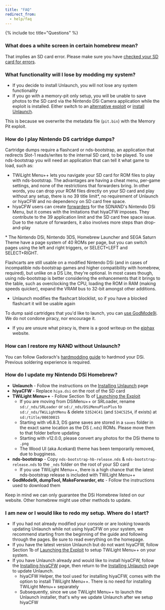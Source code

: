 ```yaml
---
title: "FAQ"
redirect_from:
  - help/faq
---
```

{% include toc title="Questions" %}

### What does a white screen in certain homebrew mean?
That implies an SD card error. Please make sure you have [checked your SD card for errors](sd-card-setup).

### What functionality will I lose by modding my system?

- If you decide to install Unlaunch, you will not lose any system functionality
- If you go with a memory-pit only setup, you will be unable to save photos to the SD card via the Nintendo DSi Camera application while the exploit is installed. Either switch to an [alternative exploit](alternative-exploits) or [install Unlaunch](/installing-unlaunch).

This is because we overwrite the metadata file (`pit.bin`) with the Memory Pit exploit.

### How do I play Nintendo DS cartridge dumps?
Cartridge dumps require a flashcard or nds-bootstrap, an application that redirects Slot-1 reads/writes to the internal SD card, to be played. To use nds-bootstrap you will need an application that can tell it what game to load, such as:

- TWiLight Menu++ lets you navigate your SD card for ROM files to play with nds-bootstrap. The advantages are having a cheat menu, per-game settings, and none of the restrictions that forwarders bring. In other words, you can drop your ROM files directly on your SD card and play without any setup, there is no 39 title limit*, no requirement of Unlaunch or hiyaCFW and no dependency on SD card free space.
- hiyaCFW users can create [forwarders](nds-bootstrap-forwarders) for the SDNAND's Nintendo DSi Menu, but it comes with the lmitations that hiyaCFW imposes. They contribute to the 39 application limit and the SD card free space issue. Due to the nature of forwarders, it also involves more steps than drop-and-play

\* The Nintendo DSi, Nintendo 3DS, Homebrew Launcher and SEGA Saturn Theme have a page system of 40 ROMs per page, but you can switch pages using the left and right triggers, or SELECT+LEFT and SELECT+RIGHT.

Flashcarts are still usable on a modified Nintendo DSi (and in cases of incompatible nds-bootstrap games and higher compatibility with homebrew, required), but unlike on a DS Lite, they're optional. In most cases though, using nds-bootstrap is better considering the enhancements that it brings to the table, such as overclocking the CPU, loading the ROM in RAM (making speeds quicker), expand the VRAM bus to 32-bit amongst other additions.
- Unlaunch modifies the flashcart blocklist, so if you have a blocked flashcart it will be usable again

To dump said cartridges that you'd like to launch, you can [use GodMode9i](dumping-cartridges). We do not condone piracy, nor encourage it.
- If you are unsure what piracy is, there is a good writeup on the [eiphax](https://3ds.eiphax.tech/piracy.html) website.

### How can I restore my NAND without Unlaunch?
You can follow Gadorach's [hardmodding guide](https://gbatemp.net/threads/dsi-downgrading-the-complete-guide.393682/) to hardmod your DSi. Previous soldering experience is required.

### How do I update my Nintendo DSi Homebrew?
- **Unlaunch** - Follow the instructions on the [Installing Unlaunch](/installing-unlaunch) page
- **hiyaCFW** - Replace `hiya.dsi` on the root of the SD card
- **TWiLight Menu++** - Follow Section 1b of [Launching the Exploit](launching-the-exploit#twilight-menu)
  - If you are moving from DSiMenu++ or SRLoader, rename `sd:/_nds/SRLoader` or `sd:/_nds/DSiMenuPlusPlus` to `sd:/_nds/TWiLightMenu` & delete `53524C41` (and `534C5254`, if exists) at `sd:/title/00030015`
  - Starting with v6.8.3, DS game saves are stored in a `saves` folder in the exact same location as the DS (`.nds`) ROMs. Please move them to that folder before updating
  - Starting with v12.0.0, please convert any photos for the DSi theme to `.png`
  - The Wood UI (aka Acekard) theme has been temporarily removed, due to bugginess.
- **nds-bootstrap** - Copy `nds-bootstrap-hb-release.nds` & `nds-bootstrap-release.nds` to the `_nds` folder on the root of your SD card
  - If you use TWiLight Menu++, there is a high chance that the latest nds-bootstrap release is included with TWiLight Menu++
- **GodMode9i, dumpTool, MakeForwarder, etc** - Follow the instructions used to download them

Keep in mind we can only guarantee the DSi Homebrew listed on our website. Other homebrew might use other methods to update.

### I am new or I would like to redo my setup. Where do I start?

- If you had not already modified your console or are looking towards updating Unlaunch while not using hiyaCFW on your system, we recommend starting from the beginning of the guide and following through the pages. Be sure to read everything on the homepage.
- If you have the latest version Unlaunch but do not want hiyaCFW, follow Section 1b of [Launching the Exploit](launching-the-exploit#twilight-menu) to setup TWiLight Menu++ on your system.
- If you have Unlaunch already and would like to install hiyaCFW, follow the [Installing hiyaCFW]() page, then return to the [Installing Unlaunch]() page to update Unlaunch.
   - hiyaCFW Helper, the tool used for installing hiyaCFW, comes with the option to install TWiLight Menu++. There is no need for installing TWiLight Menu++ separately
   - Subsequently, since we use TWiLight Menu++ to launch the Unlaunch installer, that's why we update Unlaunch after we setup hiyaCFW
